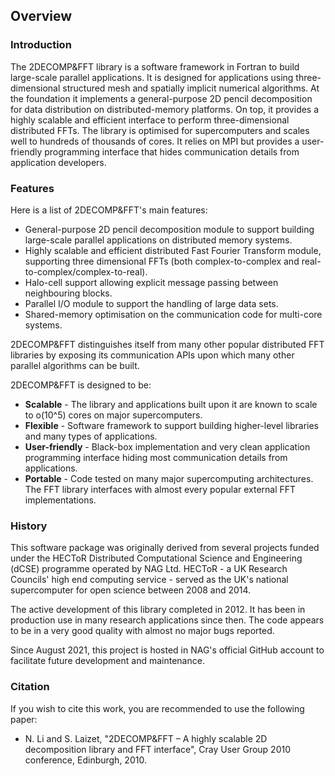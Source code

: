 ## Overview

### Introduction

The 2DECOMP&FFT library is a software framework in Fortran to build large-scale parallel applications. It is designed for applications using three-dimensional structured mesh and spatially implicit numerical algorithms. At the foundation it implements a general-purpose 2D pencil decomposition for data distribution on distributed-memory platforms. On top, it provides a highly scalable and efficient interface to perform three-dimensional distributed FFTs. The library is optimised for supercomputers and scales well to hundreds of thousands of cores. It relies on MPI but provides a user-friendly programming interface that hides communication details from application developers.

### Features

Here is a list of 2DECOMP&FFT's main features:

* General-purpose 2D pencil decomposition module to support building large-scale parallel applications on distributed memory systems.
* Highly scalable and efficient distributed Fast Fourier Transform module, supporting three dimensional FFTs (both complex-to-complex and real-to-complex/complex-to-real).
* Halo-cell support allowing explicit message passing between neighbouring blocks.
* Parallel I/O module to support the handling of large data sets.
* Shared-memory optimisation on the communication code for multi-core systems.

2DECOMP&FFT distinguishes itself from many other popular distributed FFT libraries by exposing its communication APIs upon which many other parallel algorithms can be built.

2DECOMP&FFT is designed to be:

* **Scalable** - The library and applications built upon it are known to scale to o(10^5) cores on major supercomputers.
* **Flexible** - Software framework to support building higher-level libraries and many types of applications.
* **User-friendly** - Black-box implementation and very clean application programming interface hiding most communication details from applications.
* **Portable** - Code tested on many major supercomputing architectures. The FFT library interfaces with almost every popular external FFT implementations.

### History

This software package was originally derived from several projects funded under the HECToR Distributed Computational Science and Engineering (dCSE) programme operated by NAG Ltd. HECToR - a UK Research Councils' high end computing service - served as the UK's national supercomputer for open science between 2008 and 2014.

The active development of this library completed in 2012. It has been in production use in many research applications since then. The code appears to be in a very good quality with almost no major bugs reported.

Since August 2021, this project is hosted in NAG's official GitHub account to facilitate future development and maintenance.

### Citation

If you wish to cite this work, you are recommended to use the following paper:

* N. Li and S. Laizet, "2DECOMP&FFT – A highly scalable 2D decomposition library and FFT interface", Cray User Group 2010 conference, Edinburgh, 2010.